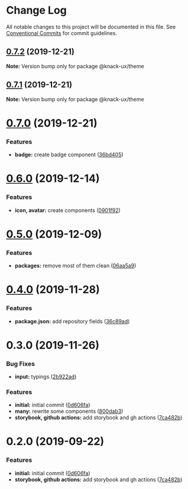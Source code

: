 # Change Log

All notable changes to this project will be documented in this file.
See [Conventional Commits](https://conventionalcommits.org) for commit guidelines.

## [0.7.2](https://github.com/knack-ux/knack-ux/compare/@knack-ux/theme@0.7.1...@knack-ux/theme@0.7.2) (2019-12-21)

**Note:** Version bump only for package @knack-ux/theme





## [0.7.1](https://github.com/knack-ux/knack-ux/compare/@knack-ux/theme@0.7.0...@knack-ux/theme@0.7.1) (2019-12-21)

**Note:** Version bump only for package @knack-ux/theme





# [0.7.0](https://github.com/knack-ux/knack-ux/compare/@knack-ux/theme@0.6.0...@knack-ux/theme@0.7.0) (2019-12-21)


### Features

* **badge:** create badge component ([36bd405](https://github.com/knack-ux/knack-ux/commit/36bd405))





# [0.6.0](https://github.com/knack-ux/knack-ux/compare/@knack-ux/theme@0.5.0...@knack-ux/theme@0.6.0) (2019-12-14)


### Features

* **icon, avatar:** create components ([0901f92](https://github.com/knack-ux/knack-ux/commit/0901f92))





# [0.5.0](https://github.com/knack-ux/knack-ux/compare/@knack-ux/theme@0.4.0...@knack-ux/theme@0.5.0) (2019-12-09)


### Features

* **packages:** remove most of them clean ([06aa5a9](https://github.com/knack-ux/knack-ux/commit/06aa5a9))





# [0.4.0](https://github.com/knack-ux/knack-ux/compare/@knack-ux/theme@0.3.0...@knack-ux/theme@0.4.0) (2019-11-28)


### Features

* **package.json:** add repository fields ([36c89ad](https://github.com/knack-ux/knack-ux/commit/36c89ad))





# 0.3.0 (2019-11-26)


### Bug Fixes

* **input:** typings ([2b922ad](https://github.com/chrispcode/knack/commit/2b922ad))


### Features

* **initial:** initial commit ([0d606fa](https://github.com/chrispcode/knack/commit/0d606fa))
* **many:** rewrite some components ([800dab3](https://github.com/chrispcode/knack/commit/800dab3))
* **storybook, github actions:** add storybook and gh actions ([7ca482b](https://github.com/chrispcode/knack/commit/7ca482b))





# 0.2.0 (2019-09-22)


### Features

* **initial:** initial commit ([0d606fa](https://github.com/chrispcode/knack/commit/0d606fa))
* **storybook, github actions:** add storybook and gh actions ([7ca482b](https://github.com/chrispcode/knack/commit/7ca482b))
